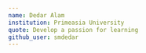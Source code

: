 ```yaml
---
name: Dedar Alam
institution: Primeasia University
quote: Develop a passion for learning
github_user: smdedar
---
```

